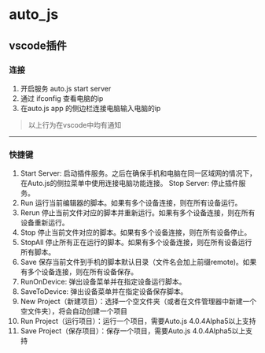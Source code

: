 # auto_js
 ## vscode插件
 ### 连接 
 1. 开启服务 auto.js start server
 2. 通过 ifconfig 查看电脑的ip
 3. 在auto.js app 的侧边栏连接电脑输入电脑的ip
 > 以上行为在vscode中均有通知
***
### 快捷键
1. Start Server: 启动插件服务。之后在确保手机和电脑在同一区域网的情况下，在Auto.js的侧拉菜单中使用连接电脑功能连接。
Stop Server: 停止插件服务。
1. Run 运行当前编辑器的脚本。如果有多个设备连接，则在所有设备运行。
1. Rerun 停止当前文件对应的脚本并重新运行。如果有多个设备连接，则在所有设备重新运行。
1. Stop 停止当前文件对应的脚本。如果有多个设备连接，则在所有设备停止。
1. StopAll 停止所有正在运行的脚本。如果有多个设备连接，则在所有设备运行所有脚本。
1. Save 保存当前文件到手机的脚本默认目录（文件名会加上前缀remote)。如果有多个设备连接，则在所有设备保存。
1. RunOnDevice: 弹出设备菜单并在指定设备运行脚本。
1. SaveToDevice: 弹出设备菜单并在指定设备保存脚本。
1. New Project（新建项目）：选择一个空文件夹（或者在文件管理器中新建一个空文件夹），将会自动创建一个项目
1. Run Project（运行项目）：运行一个项目，需要Auto.js 4.0.4Alpha5以上支持
1. Save Project（保存项目）：保存一个项目，需要Auto.js 4.0.4Alpha5以上支持
